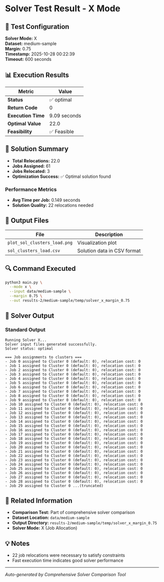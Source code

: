 # Solver Test Result - X Mode

## 🔧 Test Configuration

**Solver Mode:** X  
**Dataset:** medium-sample  
**Margin:** 0.75  
**Timestamp:** 2025-10-28 00:22:39  
**Timeout:** 600 seconds  

## 📊 Execution Results

| Metric | Value |
|--------|-------|
| **Status** | ✅ optimal |
| **Return Code** | 0 |
| **Execution Time** | 9.09 seconds |
| **Optimal Value** | 22.0 |
| **Feasibility** | ✅ Feasible |

## 🎯 Solution Summary

- **Total Relocations:** 22.0
- **Jobs Assigned:** 61
- **Jobs Relocated:** 3
- **Optimization Success:** ✅ Optimal solution found

### Performance Metrics
- **Avg Time per Job:** 0.149 seconds
- **Solution Quality:** 22 relocations needed


## 📁 Output Files

| File | Description |
|------|-------------|
| `plot_sol_clusters_load.png` | Visualization plot |
| `sol_clusters_load.csv` | Solution data in CSV format |


## 🔍 Command Executed

```bash
python3 main.py \
  --mode x \
  --input data/medium-sample \
  --margin 0.75 \
  --out results-2/medium-sample/temp/solver_x_margin_0.75
```

## 📝 Solver Output

### Standard Output
```
Running Solver X...
Solver input files generated successfully.
Solver status: optimal

=== Job assignments to clusters ===
- Job 0 assigned to Cluster 0 (default: 0), relocation cost: 0
- Job 1 assigned to Cluster 0 (default: 0), relocation cost: 0
- Job 2 assigned to Cluster 0 (default: 0), relocation cost: 0
- Job 3 assigned to Cluster 0 (default: 0), relocation cost: 0
- Job 4 assigned to Cluster 0 (default: 0), relocation cost: 0
- Job 5 assigned to Cluster 0 (default: 0), relocation cost: 0
- Job 6 assigned to Cluster 0 (default: 0), relocation cost: 0
- Job 7 assigned to Cluster 0 (default: 0), relocation cost: 0
- Job 8 assigned to Cluster 0 (default: 0), relocation cost: 0
- Job 9 assigned to Cluster 0 (default: 0), relocation cost: 0
- Job 10 assigned to Cluster 0 (default: 0), relocation cost: 0
- Job 11 assigned to Cluster 0 (default: 0), relocation cost: 0
- Job 12 assigned to Cluster 0 (default: 0), relocation cost: 0
- Job 13 assigned to Cluster 0 (default: 0), relocation cost: 0
- Job 14 assigned to Cluster 0 (default: 0), relocation cost: 0
- Job 15 assigned to Cluster 0 (default: 0), relocation cost: 0
- Job 16 assigned to Cluster 0 (default: 0), relocation cost: 0
- Job 17 assigned to Cluster 0 (default: 0), relocation cost: 0
- Job 18 assigned to Cluster 0 (default: 0), relocation cost: 0
- Job 19 assigned to Cluster 0 (default: 0), relocation cost: 0
- Job 20 assigned to Cluster 0 (default: 0), relocation cost: 0
- Job 21 assigned to Cluster 0 (default: 0), relocation cost: 0
- Job 22 assigned to Cluster 0 (default: 0), relocation cost: 0
- Job 23 assigned to Cluster 0 (default: 0), relocation cost: 0
- Job 24 assigned to Cluster 0 (default: 0), relocation cost: 0
- Job 25 assigned to Cluster 0 (default: 0), relocation cost: 0
- Job 26 assigned to Cluster 0 (default: 0), relocation cost: 0
- Job 27 assigned to Cluster 0 (default: 0), relocation cost: 0
- Job 28 assigned to Cluster 0 (default: 0), relocation cost: 0
- Job 29 assigned to Cluster 0 ...(truncated)
```

## 🔗 Related Information

- **Comparison Test:** Part of comprehensive solver comparison
- **Dataset Location:** `data/medium-sample`
- **Output Directory:** `results-2/medium-sample/temp/solver_x_margin_0.75`
- **Solver Mode:** X (Job Allocation)

## 💡 Notes

- 22 job relocations were necessary to satisfy constraints
- Fast execution time indicates good solver performance

---

*Auto-generated by Comprehensive Solver Comparison Tool*